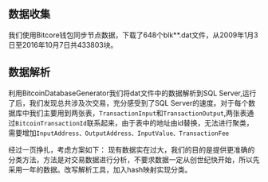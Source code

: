 ## 数据收集
我们使用Bitcore钱包同步节点数据，下载了648个blk**.dat文件，从2009年1月3日至2016年10月7日共433803块。

## 数据解析
利用BitcoinDatabaseGenerator我们将dat文件中的数据解析到SQL Server,运行了后，我们发现总共涉及次交易，充分感受到了SQL Server的速度。对于每个数据库中我们主要用到两张表，```TransactionInput```和```TransactionOutput```,两张表通过```BitcoinTransactionId```联系起来，由于表中的地址由id替换，无法进行聚类，需要增加```InputAddress、OutputAddress、InputValue、TransactionFee```

经过一页挣扎，考虑方案如下：
现有数据实在过大，我们的目的是提供更准确的分类方法，方法是对交易数据进行分析，不要求数据一定从创世纪快开始，所以先采用一年的数据。改写解析工具，加入hash映射实现分类。